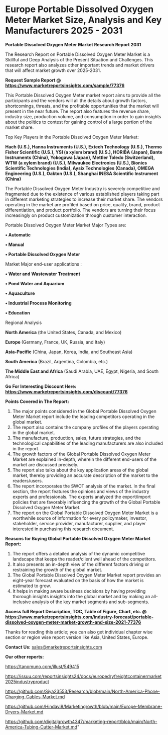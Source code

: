 # Europe Portable Dissolved Oxygen Meter Market Size, Analysis and Key Manufacturers 2025 - 2031

<strong>Portable Dissolved Oxygen Meter Market Research Report 2031</strong>

The Research Report on Portable Dissolved Oxygen Meter Market is a Skillful and Deep Analysis of the Present Situation and Challenges. This research report also analyzes other important trends and market drivers that will affect market growth over 2025-2031.

<strong>Request Sample Report @ <a href=https://www.marketreportsinsights.com/sample/77376>https://www.marketreportsinsights.com/sample/77376</a></strong>

This Portable Dissolved Oxygen Meter market report aims to provide all the participants and the vendors will all the details about growth factors, shortcomings, threats, and the profitable opportunities that the market will present in the near future. The report also features the revenue share, industry size, production volume, and consumption in order to gain insights about the politics to contest for gaining control of a large portion of the market share.

Top Key Players in the Portable Dissolved Oxygen Meter Market:

<strong>Hach (U.S.), Hanna Instruments (U.S.), Extech Technology (U.S.), Thermo Fisher Scientific (U.S.), YSI (a xylem brand) (U.S.), HORIBA (Japan), Bante Instruments (China), Yokogawa (Japan), Mettler Toledo (Switzerland), WTW (a xylem brand) (U.S.), Milwaukee Electronics (U.S.), Bionics Scientific Technologies (India), Aysix Technologies (Canada), OMEGA Engineering (U.S.), Oakton (U.S.), Shanghai INESA Scientific Instrument (China)</strong>

The Portable Dissolved Oxygen Meter Industry is severely competitive and fragmented due to the existence of various established players taking part in different marketing strategies to increase their market share. The vendors operating in the market are profiled based on price, quality, brand, product differentiation, and product portfolio. The vendors are turning their focus increasingly on product customization through customer interaction.

Portable Dissolved Oxygen Meter Market Major Types are:

<strong>• Automatic

• Manual

• Portable Dissolved Oxygen Meter</strong>

Market Major end-user applications :

<strong>• Water and Wastewater Treatment

• Pond Water and Aquarium

• Aquaculture

• Industrial Process Monitoring

• Education</strong>

Regional Analysis

</u><strong><b>North America</b></strong> (the United States, Canada, and Mexico)

<strong><b>Europe </b></strong>(Germany, France, UK, Russia, and Italy)

<strong><b>Asia-Pacific</b></strong> (China, Japan, Korea, India, and Southeast Asia)

<strong><b>South America</b></strong> (Brazil, Argentina, Colombia, etc.)

<strong><b>The Middle East and Africa</b></strong> (Saudi Arabia, UAE, Egypt, Nigeria, and South Africa)

<strong>Go For Interesting Discount Here: <a href=https://www.marketreportsinsights.com/discount/77376>https://www.marketreportsinsights.com/discount/77376</a></strong>

<strong>Points Covered in The Report:</strong>
<ol>
  <li>The major points considered in the Global Portable Dissolved Oxygen Meter Market report include the leading competitors operating in the global market.</li>
  <li>The report also contains the company profiles of the players operating in the global market.</li>
  <li>The manufacture, production, sales, future strategies, and the technological capabilities of the leading manufacturers are also included in the report.</li>
  <li>The growth factors of the Global Portable Dissolved Oxygen Meter Market are explained in-depth, wherein the different end-users of the market are discussed precisely.</li>
  <li>The report also talks about the key application areas of the global market, thereby providing an accurate description of the market to the readers/users.</li>
  <li>The report incorporates the SWOT analysis of the market. In the final section, the report features the opinions and views of the industry experts and professionals. The experts analyzed the export/import policies that are favorably influencing the growth of the Global Portable Dissolved Oxygen Meter Market.</li>
  <li>The report on the Global Portable Dissolved Oxygen Meter Market is a worthwhile source of information for every policymaker, investor, stakeholder, service provider, manufacturer, supplier, and player interested in purchasing this research document.</li>
</ol>
<strong>Reasons for Buying Global Portable Dissolved Oxygen Meter Market Report:</strong>

<ol>
  <li>The report offers a detailed analysis of the dynamic competitive landscape that keeps the reader/client well ahead of the competitors.</li>
  <li>It also presents an in-depth view of the different factors driving or restraining the growth of the global market.</li>
  <li>The Global Portable Dissolved Oxygen Meter Market report provides an eight-year forecast evaluated on the basis of how the market is estimated to grow.</li>
  <li>It helps in making aware business decisions by having providing thorough insights insights into the global market and by making an all-inclusive analysis of the key market segments and sub-segments.</li>
</ol>
<strong>Access full Report Description, TOC, Table of Figure, Chart, etc. @ <a href=https://www.marketreportsinsights.com/industry-forecast/portable-dissolved-oxygen-meter-market-growth-and-size-2021-77376>https://www.marketreportsinsights.com/industry-forecast/portable-dissolved-oxygen-meter-market-growth-and-size-2021-77376</a></strong>


Thanks for reading this article; you can also get individual chapter wise section or region wise report version like Asia, United States, Europe.

<strong>Contact Us:</strong>
sales@marketreportsinsights.com

<strong>Our other reports:</strong>

<a href=https://tanomuno.com/illust/549415>https://tanomuno.com/illust/549415</a>

<a href=https://issuu.com/reportsinsights24/docs/europedryfreightcontainermarket2025industryproduct>https://issuu.com/reportsinsights24/docs/europedryfreightcontainermarket2025industryproduct</a>

<a href=https://github.com/Siya23553/Research/blob/main/North-America-Phone-Charging-Cables-Market.md>https://github.com/Siya23553/Research/blob/main/North-America-Phone-Charging-Cables-Market.md</a>

<a href=https://github.com/Hindavi8/Marketingrowth/blob/main/Europe-Membrane-Dryers-Market.md>https://github.com/Hindavi8/Marketingrowth/blob/main/Europe-Membrane-Dryers-Market.md</a>

<a href=https://github.com/digitalgrowth4347/marketing-report/blob/main/North-America-Tubing-Cutter-Market.md>https://github.com/digitalgrowth4347/marketing-report/blob/main/North-America-Tubing-Cutter-Market.md</a>"
